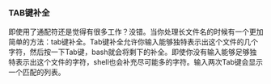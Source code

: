 ### TAB键补全

即使用了通配符还是觉得有很多工作？没错。当你处理长文件名的时候有一个更加简单的方法：tab键补全。Tab键补全允许你输入能够独特表示出这个文件的几个字符，然后按一下Tab键，bash就会将剩下的补全。即使你没有输入能够足够独特表示出这个文件的字符，shell也会补充尽可能多的字符。输入两次Tab键会显示一个匹配的列表。

